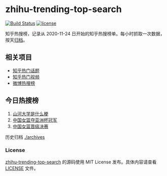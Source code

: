 # zhihu-trending-top-search

[![Build Status](https://github.com/justjavac/zhihu-trending-top-search/workflows/ci/badge.svg?branch=main)](https://github.com/justjavac/zhihu-trending-top-search/actions)
[![license](https://img.shields.io/github/license/justjavac/zhihu-trending-top-search)](https://github.com/justjavac/zhihu-trending-top-search/blob/main/LICENSE)

知乎热搜榜，记录从 2020-11-24 日开始的知乎热搜榜单。每小时抓取一次数据，按天[归档](./archives)。

## 相关项目

- [知乎热门话题](https://github.com/justjavac/zhihu-trending-hot-questions)
- [知乎热门视频](https://github.com/justjavac/zhihu-trending-hot-video)
- [微博热搜榜](https://github.com/justjavac/weibo-trending-hot-search)

## 今日热搜榜

<!-- BEGIN -->
<!-- 最后更新时间 Sun Jul 02 2023 19:06:14 GMT+0800 (China Standard Time) -->

1. [山河大学是什么梗](https://www.zhihu.com/search?q=%E5%B1%B1%E6%B2%B3%E5%A4%A7%E5%AD%A6%E6%98%AF%E4%BB%80%E4%B9%88%E6%A2%97)
1. [中国女篮夺亚洲杯冠军](https://www.zhihu.com/search?q=%E4%B8%AD%E5%9B%BD%E5%A5%B3%E7%AF%AE%E5%A4%BA%E4%BA%9A%E6%B4%B2%E6%9D%AF%E5%86%A0%E5%86%9B)
1. [中国女篮晋级决赛](https://www.zhihu.com/search?q=%E4%B8%AD%E5%9B%BD%E5%A5%B3%E7%AF%AE%E6%99%8B%E7%BA%A7%E5%86%B3%E8%B5%9B)

<!-- END -->

历史归档 [./archives](./archives)

### License

[zhihu-trending-top-search](https://github.com/justjavac/zhihu-trending-top-search) 的源码使用 MIT License
发布。具体内容请查看 [LICENSE](./LICENSE) 文件。

